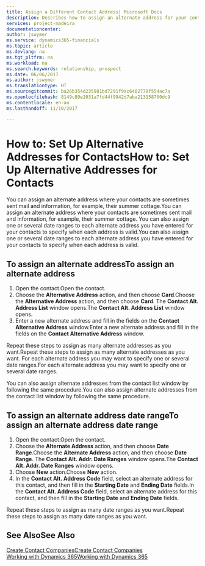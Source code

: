 ```yaml
---
title: Assign a Different Contact Address| Microsoft Docs
description: Describes how to assign an alternate address for your contacts or prospects, where they are sometimes sent information.
services: project-madeira
documentationcenter: 
author: jswymer
ms.service: dynamics365-financials
ms.topic: article
ms.devlang: na
ms.tgt_pltfrm: na
ms.workload: na
ms.search.keywords: relationship, prospect
ms.date: 06/06/2017
ms.author: jswymer
ms.translationtype: HT
ms.sourcegitcommit: ba26b354d235981bd7291f9ac6402779f554ac7a
ms.openlocfilehash: 8149c89e2031a7fd44f9942d7aba213158700dc9
ms.contentlocale: en-au
ms.lasthandoff: 11/10/2017

---
```

# <a name="how-to-set-up-alternative-addresses-for-contacts"></a><span data-ttu-id="cfc89-103">How to: Set Up Alternative Addresses for Contacts</span><span class="sxs-lookup"><span data-stu-id="cfc89-103">How to: Set Up Alternative Addresses for Contacts</span></span>
<span data-ttu-id="cfc89-104">You can assign an alternate address where your contacts are sometimes sent mail and information, for example, their summer cottage.</span><span class="sxs-lookup"><span data-stu-id="cfc89-104">You can assign an alternate address where your contacts are sometimes sent mail and information, for example, their summer cottage.</span></span> <span data-ttu-id="cfc89-105">You can also assign one or several date ranges to each alternate address you have entered for your contacts to specify when each address is valid.</span><span class="sxs-lookup"><span data-stu-id="cfc89-105">You can also assign one or several date ranges to each alternate address you have entered for your contacts to specify when each address is valid.</span></span>

## <a name="to-assign-an-alternate-address"></a><span data-ttu-id="cfc89-106">To assign an alternate address</span><span class="sxs-lookup"><span data-stu-id="cfc89-106">To assign an alternate address</span></span>
1. <span data-ttu-id="cfc89-107">Open the contact.</span><span class="sxs-lookup"><span data-stu-id="cfc89-107">Open the contact.</span></span>
2. <span data-ttu-id="cfc89-108">Choose the **Alternative Address** action, and then choose **Card**.</span><span class="sxs-lookup"><span data-stu-id="cfc89-108">Choose the **Alternative Address** action, and then choose **Card**.</span></span> <span data-ttu-id="cfc89-109">The **Contact Alt. Address List** window opens.</span><span class="sxs-lookup"><span data-stu-id="cfc89-109">The **Contact Alt. Address List** window opens.</span></span>
3. <span data-ttu-id="cfc89-110">Enter a new alternate address and fill in the fields on the **Contact Alternative Address** window.</span><span class="sxs-lookup"><span data-stu-id="cfc89-110">Enter a new alternate address and fill in the fields on the **Contact Alternative Address** window.</span></span>

<span data-ttu-id="cfc89-111">Repeat these steps to assign as many alternate addresses as you want.</span><span class="sxs-lookup"><span data-stu-id="cfc89-111">Repeat these steps to assign as many alternate addresses as you want.</span></span> <span data-ttu-id="cfc89-112">For each alternate address you may want to specify one or several date ranges.</span><span class="sxs-lookup"><span data-stu-id="cfc89-112">For each alternate address you may want to specify one or several date ranges.</span></span>

<span data-ttu-id="cfc89-113">You can also assign alternate addresses from the contact list window by following the same procedure.</span><span class="sxs-lookup"><span data-stu-id="cfc89-113">You can also assign alternate addresses from the contact list window by following the same procedure.</span></span>

## <a name="to-assign-an-alternate-address-date-range"></a><span data-ttu-id="cfc89-114">To assign an alternate address date range</span><span class="sxs-lookup"><span data-stu-id="cfc89-114">To assign an alternate address date range</span></span>
1. <span data-ttu-id="cfc89-115">Open the contact.</span><span class="sxs-lookup"><span data-stu-id="cfc89-115">Open the contact.</span></span>
2. <span data-ttu-id="cfc89-116">Choose the **Alternate Address** action, and then choose **Date Range**.</span><span class="sxs-lookup"><span data-stu-id="cfc89-116">Choose the **Alternate Address** action, and then choose **Date Range**.</span></span> <span data-ttu-id="cfc89-117">The **Contact Alt. Addr. Date Ranges** window opens.</span><span class="sxs-lookup"><span data-stu-id="cfc89-117">The **Contact Alt. Addr. Date Ranges** window opens.</span></span>
3. <span data-ttu-id="cfc89-118">Choose **New** action.</span><span class="sxs-lookup"><span data-stu-id="cfc89-118">Choose **New** action.</span></span>
4. <span data-ttu-id="cfc89-119">In the **Contact Alt. Address Code** field, select an alternate address for this contact, and then fill in the **Starting Date** and **Ending Date** fields.</span><span class="sxs-lookup"><span data-stu-id="cfc89-119">In the **Contact Alt. Address Code** field, select an alternate address for this contact, and then fill in the **Starting Date** and **Ending Date** fields.</span></span>

<span data-ttu-id="cfc89-120">Repeat these steps to assign as many date ranges as you want.</span><span class="sxs-lookup"><span data-stu-id="cfc89-120">Repeat these steps to assign as many date ranges as you want.</span></span>

## <a name="see-also"></a><span data-ttu-id="cfc89-121">See Also</span><span class="sxs-lookup"><span data-stu-id="cfc89-121">See Also</span></span>
[<span data-ttu-id="cfc89-122">Create Contact Companies</span><span class="sxs-lookup"><span data-stu-id="cfc89-122">Create Contact Companies</span></span>](marketing-create-contact-companies.md)  
[<span data-ttu-id="cfc89-123">Working with Dynamics 365</span><span class="sxs-lookup"><span data-stu-id="cfc89-123">Working with Dynamics 365</span></span>](ui-work-product.md)

